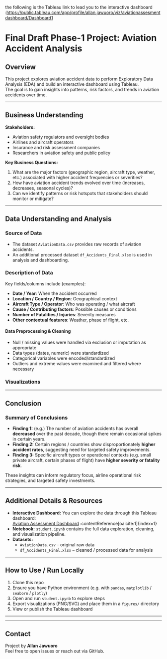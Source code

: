 the following is the Tableau link to lead you to the interactive dashboard :https://public.tableau.com/app/profile/allan.jawuoro/viz/aviationassesmentdashboard/Dashboard1
# Final Draft Phase-1 Project: Aviation Accident Analysis

## Overview  
This project explores aviation accident data to perform Exploratory Data Analysis (EDA) and build an interactive dashboard using Tableau.  
The goal is to gain insights into patterns, risk factors, and trends in aviation accidents over time.

---

## Business Understanding  
**Stakeholders:**  
- Aviation safety regulators and oversight bodies  
- Airlines and aircraft operators  
- Insurance and risk assessment companies  
- Researchers in aviation safety and public policy  

**Key Business Questions:**  
1. What are the major factors (geographic region, aircraft type, weather, etc.) associated with higher accident frequencies or severities?  
2. How have aviation accident trends evolved over time (increases, decreases, seasonal cycles)?  
3. Can we identify patterns or risk hotspots that stakeholders should monitor or mitigate?

---

## Data Understanding and Analysis  

### Source of Data  
- The dataset `AviationData.csv` provides raw records of aviation accidents.  
- An additional processed dataset `df_Accidents_Final.xlsx` is used in analysis and dashboarding.  

### Description of Data  
Key fields/columns include (examples):  
- **Date / Year**: When the accident occurred  
- **Location / Country / Region**: Geographical context  
- **Aircraft Type / Operator**: Who was operating / what aircraft  
- **Cause / Contributing factors**: Possible causes or conditions  
- **Number of Fatalities / Injuries**: Severity measures  
- **Other contextual features**: Weather, phase of flight, etc.  

#### Data Preprocessing & Cleaning  
- Null / missing values were handled via exclusion or imputation as appropriate  
- Data types (dates, numeric) were standardized  
- Categorical variables were encoded/standardized  
- Outliers and extreme values were examined and filtered where necessary  

### Visualizations  


---

## Conclusion  

### Summary of Conclusions  
- **Finding 1:** (e.g.) The number of aviation accidents has overall **decreased** over the past decade, though there remain occasional spikes in certain years.  
- **Finding 2:** Certain regions / countries show disproportionately **higher accident rates**, suggesting need for targeted safety improvements.  
- **Finding 3:** Specific aircraft types or operational contexts (e.g. small private aircraft, certain phases of flight) have **higher severity or fatality risk**.  

These insights can inform regulatory focus, airline operational risk strategies, and targeted safety investments.

---

## Additional Details & Resources  
- **Interactive Dashboard:** You can explore the data through this Tableau dashboard:  
  [Aviation Assessment Dashboard](https://public.tableau.com/app/profile/allan.jawuoro/viz/aviationassesmentdashboard/Dashboard1) :contentReference[oaicite:1]{index=1}  
- **Notebook:** `student.ipynb` contains the full data exploration, cleaning, and visualization pipeline.  
- **Datasets:**  
  - `AviationData.csv` – original raw data  
  - `df_Accidents_Final.xlsx` – cleaned / processed data for analysis  

---

## How to Use / Run Locally  

1. Clone this repo  
2. Ensure you have Python environment (e.g. with `pandas`, `matplotlib` / `seaborn` / `plotly`)  
3. Open and run `student.ipynb` to explore steps  
4. Export visualizations (PNG/SVG) and place them in a `figures/` directory  
5. View or publish the Tableau dashboard  

---



---

## Contact  
Project by **Allan Jawuoro**  
Feel free to open issues or reach out via GitHub.


